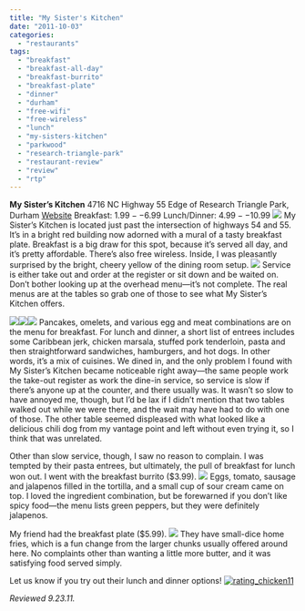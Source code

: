 ```yaml
---
title: "My Sister's Kitchen"
date: "2011-10-03"
categories:
  - "restaurants"
tags:
  - "breakfast"
  - "breakfast-all-day"
  - "breakfast-burrito"
  - "breakfast-plate"
  - "dinner"
  - "durham"
  - "free-wifi"
  - "free-wireless"
  - "lunch"
  - "my-sisters-kitchen"
  - "parkwood"
  - "research-triangle-park"
  - "restaurant-review"
  - "review"
  - "rtp"
---
```


**My Sister’s Kitchen** 4716 NC Highway 55 Edge of Research Triangle Park, Durham [Website](http://mysisterskitchen-inc.com/Home_Page.html) Breakfast: $1.99--$6.99 Lunch/Dinner: $4.99--$10.99 [![](http://carpedurham.com/wp-content/uploads/2011/10/sisterskitchen08.jpg)](http://www.thegourmez.com/2012/10/komo-komo-afternoon-tea/komokomotea10/) My Sister’s Kitchen is located just past the intersection of highways 54 and 55. It’s in a bright red building now adorned with a mural of a tasty breakfast plate. Breakfast is a big draw for this spot, because it’s served all day, and it’s pretty affordable. There’s also free wireless. Inside, I was pleasantly surprised by the bright, cheery yellow of the dining room setup. [![](http://carpedurham.com/wp-content/uploads/2011/10/sisterskitchen05.jpg)](http://www.thegourmez.com/2012/10/komo-komo-afternoon-tea/komokomotea06/) Service is either take out and order at the register or sit down and be waited on. Don’t bother looking up at the overhead menu—it’s not complete. The real menus are at the tables so grab one of those to see what My Sister’s Kitchen offers.

[![](http://carpedurham.com/wp-content/uploads/2011/10/sisterskitchen02.jpg)](http://www.thegourmez.com/2012/10/komo-komo-afternoon-tea/komokomotea04/)[![](http://carpedurham.com/wp-content/uploads/2011/10/sisterskitchen03.jpg)](http://www.thegourmez.com/2012/10/komo-komo-afternoon-tea/komokomotea03/)[![](http://carpedurham.com/wp-content/uploads/2011/10/sisterskitchen04.jpg)](http://www.thegourmez.com/2012/10/komo-komo-afternoon-tea/komokomotea05/)  Pancakes, omelets, and various egg and meat combinations are on the menu for breakfast. For lunch and dinner, a short list of entrees includes some Caribbean jerk, chicken marsala, stuffed pork tenderloin, pasta and then straightforward sandwiches, hamburgers, and hot dogs. In other words, it’s a mix of cuisines. We dined in, and the only problem I found with My Sister’s Kitchen became noticeable right away—the same people work the take-out register as work the dine-in service, so service is slow if there’s anyone up at the counter, and there usually was. It wasn’t so slow to have annoyed me, though, but I’d be lax if I didn’t mention that two tables walked out while we were there, and the wait may have had to do with one of those. The other table seemed displeased with what looked like a delicious chili dog from my vantage point and left without even trying it, so I think that was unrelated.

Other than slow service, though, I saw no reason to complain. I was tempted by their pasta entrees, but ultimately, the pull of breakfast for lunch won out. I went with the breakfast burrito ($3.99). [![](http://carpedurham.com/wp-content/uploads/2011/10/sisterskitchen07.jpg)](http://www.thegourmez.com/2012/10/komo-komo-afternoon-tea/komokomotea07/) Eggs, tomato, sausage and jalapenos filled in the tortilla, and a small cup of sour cream came on top. I loved the ingredient combination, but be forewarned if you don’t like spicy food—the menu lists green peppers, but they were definitely jalapenos.

My friend had the breakfast plate ($5.99). [![](http://carpedurham.com/wp-content/uploads/2011/10/sisterskitchen06.jpg)](http://www.thegourmez.com/2012/10/komo-komo-afternoon-tea/komokomotea08/) They have small-dice home fries, which is a fun change from the larger chunks usually offered around here. No complaints other than wanting a little more butter, and it was satisfying food served simply.

Let us know if you try out their lunch and dinner options! [![](http://s3.amazonaws.com/thegourmez-wpmedia/2009/02/rating_chicken11.gif "rating_chicken11")](http://s3.amazonaws.com/thegourmez-wpmedia/2009/02/rating_chicken11.gif)

_Reviewed 9.23.11._
